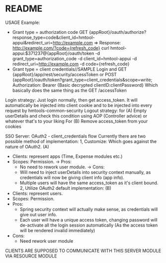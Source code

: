 # README #
USAGE Example:
- Grant type = authorization code
    GET {appRoot}/oauth/authorize?response_type=code&client_id=hmtool-appui&redirect_uri=http://example.com => Response: http://example.com/?code={refresh_code}
    curl hmtool-appui:$371237@{appRoot}/oauth/token -d grant_type=authorization_code -d client_id=hmtool-appui -d redirect_uri=http://example.com -d code={refresh_code}
- Grant type = client credentials//SAMPLE
    Login and 
    GET {appRoot}/app/rest/security/accessToken
    or
    POST {appRoot}/oauth/token?grant_type=client_credentials&scope=write; Authorization: Bearer {Basic decrypted clientID:clientPassword}
    Which basically does the same thing as the GET /accessToken

Login strategy: Just login normally, then get access_token. It will automatically be injected into client cookie and to be injected into every request by hmtools-common-security
Logout strategy: 
for (A) Empty userDetails and check this condition using AOP (Controller advice) or whatever that's to your liking
For (B) Remove access_token from your cookies


SSO Server: OAuth2 - client_credentials flow
Currently there are two possible method of implementation:
1, Customize: Which goes against the nature of OAuth2. (A)
- Clients: represent apps (Time, Expense modules etc.)
- Scopes: Permission.
-> Pros: 
    + No need to rework user module.
-> Cons: 
    + Will need to inject userDetails into security context manually, as credentials will now be giving client info (app info). 
    + Multiple users will have the same access_token as it's client bound.
2, Utilize OAuth2 default implementation: (B)
- Clients: represent users.
- Scopes: Permission.
- Pros: 
    + Spring security context will actually make sense, as credentials will give out user info. 
    + Each user will have a unique access token, changing password will de-activate all the login session automatically (As the access token will be rendered invalid immediately)
- Cons:
    + Need rework user module

CLIENTS ARE SUPPOSED TO COMMUNICATE WITH THIS SERVER MODULE VIA RESOURCE MODULE
